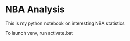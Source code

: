 # NBA Analysis
This is my python notebook on interesting NBA statistics

To launch venv, run activate.bat
